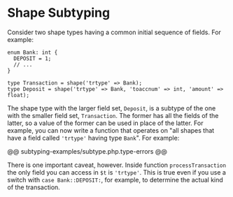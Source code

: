# Shape Subtyping

Consider two shape types having a common initial sequence of fields. For example:

```
enum Bank: int {
  DEPOSIT = 1;
  // ...
}

type Transaction = shape('trtype' => Bank);
type Deposit = shape('trtype' => Bank, 'toaccnum' => int, 'amount' => float);
```
The shape type with the larger field set, `Deposit`, is a subtype of the one with the smaller field set, `Transaction`. The former has all the fields of the latter, so a value of the former can be used in place of the latter. For example, you can now write a function that operates on "all shapes that have a field called `'trtype'` having type `Bank`". For example:

@@ subtyping-examples/subtype.php.type-errors @@

There is one important caveat, however. Inside function `processTransaction` the only field you can access in `$t` is `'trtype'`. This is true even if you use a switch with `case Bank::DEPOSIT:`, for example, to determine the actual kind of the transaction.

